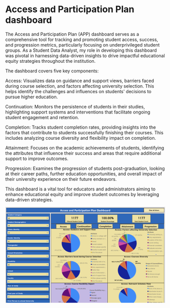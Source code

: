 # Access and Participation Plan dashboard

The Access and Participation Plan (APP) dashboard serves as a comprehensive tool for tracking and promoting student access, success, and progression metrics, particularly focusing on underprivileged student groups. As a Student Data Analyst, my role in developing this dashboard was pivotal in harnessing data-driven insights to drive impactful educational equity strategies throughout the institution.

The dashboard covers five key components:

Access: Visualizes data on guidance and support views, barriers faced during course selection, and factors affecting university selection. This helps identify the challenges and influences on students' decisions to pursue higher education.

Continuation: Monitors the persistence of students in their studies, highlighting support systems and interventions that facilitate ongoing student engagement and retention.

Completion: Tracks student completion rates, providing insights into the factors that contribute to students successfully finishing their courses. This includes analyzing course diversity and flexibility impact on completion.

Attainment: Focuses on the academic achievements of students, identifying the attributes that influence their success and areas that require additional support to improve outcomes.

Progression: Examines the progression of students post-graduation, looking at their career paths, further education opportunities, and overall impact of their university experience on their future endeavors.

This dashboard is a vital tool for educators and administrators aiming to enhance educational equity and improve student outcomes by leveraging data-driven strategies.

![Access and Participation Plan Dashboard](APP.png)